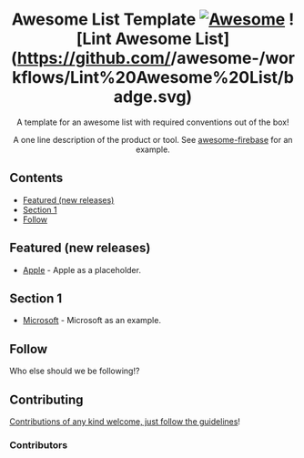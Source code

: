 <div align="center">

<!-- title -->

<!--lint ignore no-dead-urls-->
# Awesome List Template [![Awesome](https://awesome.re/badge.svg)](https://awesome.re) ![Lint Awesome List](https://github.com/<YOUR REPO>/awesome-<YOUR TOOL>/workflows/Lint%20Awesome%20List/badge.svg)

<!-- subtitle -->

A template for an awesome list with required conventions out of the box!

<!-- image -->

<!-- <a href="" target="_blank" rel="noopener noreferrer">
  <img src="" />
</a> -->

<!-- description -->

A one line description of the product or tool. See [awesome-firebase](https://github.com/jthegedus/awesome-firebase) for an example.

</div>

<!-- TOC -->

## Contents

- [Featured (new releases)](#featured-new-releases)
- [Section 1](#section-1)
- [Follow](#follow)

<!-- CONTENT -->

## Featured (new releases)

- [Apple](https://apple.com) - Apple as a placeholder.

## Section 1

- [Microsoft](https://www.microsoft.com/) - Microsoft as an example.

<!-- END CONTENT -->

## Follow

<!-- list people worth following on social sites (Twitter, LinkedIn, GitHub, YouTube etc.) -->

Who else should we be following!?

## Contributing

[Contributions of any kind welcome, just follow the guidelines](contributing.md)!

### Contributors

<!-- [Thanks goes to these contributors](https://github.com/TODO_YOUR_REPO_NAME_HERE/graphs/contributors)! -->
